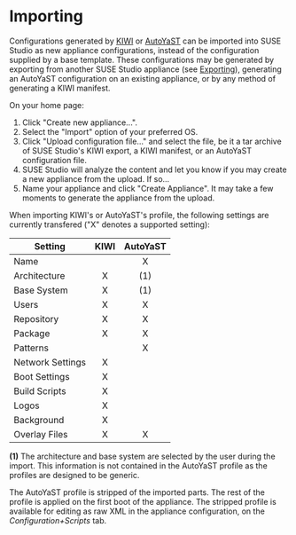 # Importing

Configurations generated by [KIWI](http://opensuse.github.com/kiwi/) or
[AutoYaST](http://doc.opensuse.org/projects/autoyast/) can be imported
into SUSE Studio as new appliance configurations, instead of the
configuration supplied by a base template.  These configurations may be
generated by exporting from another SUSE Studio appliance (see
[Exporting](exporting.html)), generating an AutoYaST configuration on an
existing appliance, or by any method of generating a KIWI manifest.

On your home page:
1. Click "Create new appliance...".
2. Select the "Import" option of your preferred OS.
3. Click "Upload configuration file..." and select the file, be it a tar
   archive of SUSE Studio's KIWI export, a KIWI manifest, or an AutoYaST
   configuration file.
4. SUSE Studio will analyze the content and let you know if you may
   create a new appliance from the upload. If so...
5. Name your appliance and click "Create Appliance".  It may take a few
   moments to generate the appliance from the upload.

When importing KIWI's or AutoYaST's profile, the following settings are
currently transfered ("X" denotes a supported setting):

Setting            | KIWI | AutoYaST |
-------------------|:----:|:--------:|
Name               |      | X        |
Architecture       | X    | (1)      |
Base System        | X    | (1)      |
Users              | X    | X        |
Repository         | X    | X        |
Package            | X    | X        |
Patterns           |      | X        |
Network Settings   | X    |          |
Boot Settings      | X    |          |
Build Scripts      | X    |          |
Logos              | X    |          |
Background         | X    |          |
Overlay Files      | X    | X        |

**(1)** The architecture and base system are selected by the user during
the import. This information is not contained in the AutoYaST profile as
the profiles are designed to be generic.

The AutoYaST profile is stripped of the imported parts. The rest of the
profile is applied on the first boot of the appliance. The stripped
profile is available for editing as raw XML in the appliance
configuration, on the *Configuration+Scripts* tab.
